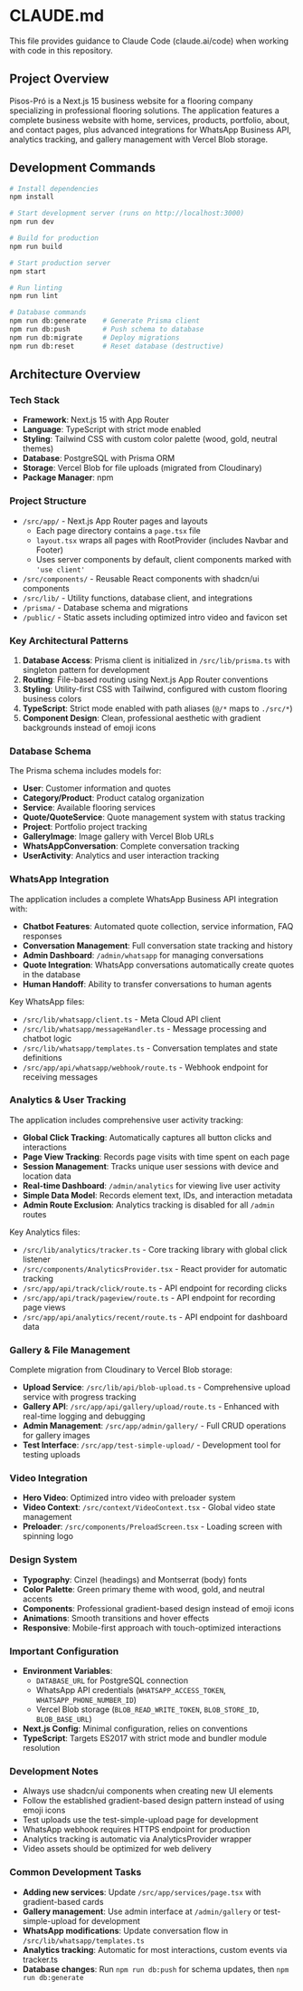 # CLAUDE.md

This file provides guidance to Claude Code (claude.ai/code) when working with code in this repository.

## Project Overview

Pisos-Pró is a Next.js 15 business website for a flooring company specializing in professional flooring solutions. The application features a complete business website with home, services, products, portfolio, about, and contact pages, plus advanced integrations for WhatsApp Business API, analytics tracking, and gallery management with Vercel Blob storage.

## Development Commands

```bash
# Install dependencies
npm install

# Start development server (runs on http://localhost:3000)
npm run dev

# Build for production
npm run build

# Start production server
npm start

# Run linting
npm run lint

# Database commands
npm run db:generate    # Generate Prisma client
npm run db:push        # Push schema to database
npm run db:migrate     # Deploy migrations
npm run db:reset       # Reset database (destructive)
```

## Architecture Overview

### Tech Stack
- **Framework**: Next.js 15 with App Router
- **Language**: TypeScript with strict mode enabled
- **Styling**: Tailwind CSS with custom color palette (wood, gold, neutral themes)
- **Database**: PostgreSQL with Prisma ORM
- **Storage**: Vercel Blob for file uploads (migrated from Cloudinary)
- **Package Manager**: npm

### Project Structure
- `/src/app/` - Next.js App Router pages and layouts
  - Each page directory contains a `page.tsx` file
  - `layout.tsx` wraps all pages with RootProvider (includes Navbar and Footer)
  - Uses server components by default, client components marked with `'use client'`
- `/src/components/` - Reusable React components with shadcn/ui components
- `/src/lib/` - Utility functions, database client, and integrations
- `/prisma/` - Database schema and migrations
- `/public/` - Static assets including optimized intro video and favicon set

### Key Architectural Patterns

1. **Database Access**: Prisma client is initialized in `/src/lib/prisma.ts` with singleton pattern for development
2. **Routing**: File-based routing using Next.js App Router conventions
3. **Styling**: Utility-first CSS with Tailwind, configured with custom flooring business colors
4. **TypeScript**: Strict mode enabled with path aliases (`@/*` maps to `./src/*`)
5. **Component Design**: Clean, professional aesthetic with gradient backgrounds instead of emoji icons

### Database Schema
The Prisma schema includes models for:
- **User**: Customer information and quotes
- **Category/Product**: Product catalog organization
- **Service**: Available flooring services
- **Quote/QuoteService**: Quote management system with status tracking
- **Project**: Portfolio project tracking
- **GalleryImage**: Image gallery with Vercel Blob URLs
- **WhatsAppConversation**: Complete conversation tracking
- **UserActivity**: Analytics and user interaction tracking

### WhatsApp Integration
The application includes a complete WhatsApp Business API integration with:
- **Chatbot Features**: Automated quote collection, service information, FAQ responses
- **Conversation Management**: Full conversation state tracking and history
- **Admin Dashboard**: `/admin/whatsapp` for managing conversations
- **Quote Integration**: WhatsApp conversations automatically create quotes in the database
- **Human Handoff**: Ability to transfer conversations to human agents

Key WhatsApp files:
- `/src/lib/whatsapp/client.ts` - Meta Cloud API client
- `/src/lib/whatsapp/messageHandler.ts` - Message processing and chatbot logic
- `/src/lib/whatsapp/templates.ts` - Conversation templates and state definitions
- `/src/app/api/whatsapp/webhook/route.ts` - Webhook endpoint for receiving messages

### Analytics & User Tracking
The application includes comprehensive user activity tracking:
- **Global Click Tracking**: Automatically captures all button clicks and interactions
- **Page View Tracking**: Records page visits with time spent on each page
- **Session Management**: Tracks unique user sessions with device and location data
- **Real-time Dashboard**: `/admin/analytics` for viewing live user activity
- **Simple Data Model**: Records element text, IDs, and interaction metadata
- **Admin Route Exclusion**: Analytics tracking is disabled for all `/admin` routes

Key Analytics files:
- `/src/lib/analytics/tracker.ts` - Core tracking library with global click listener
- `/src/components/AnalyticsProvider.tsx` - React provider for automatic tracking
- `/src/app/api/track/click/route.ts` - API endpoint for recording clicks
- `/src/app/api/track/pageview/route.ts` - API endpoint for recording page views
- `/src/app/api/analytics/recent/route.ts` - API endpoint for dashboard data

### Gallery & File Management
Complete migration from Cloudinary to Vercel Blob storage:
- **Upload Service**: `/src/lib/api/blob-upload.ts` - Comprehensive upload service with progress tracking
- **Gallery API**: `/src/app/api/gallery/upload/route.ts` - Enhanced with real-time logging and debugging
- **Admin Management**: `/src/app/admin/gallery/` - Full CRUD operations for gallery images
- **Test Interface**: `/src/app/test-simple-upload/` - Development tool for testing uploads

### Video Integration
- **Hero Video**: Optimized intro video with preloader system
- **Video Context**: `/src/context/VideoContext.tsx` - Global video state management
- **Preloader**: `/src/components/PreloadScreen.tsx` - Loading screen with spinning logo

### Design System
- **Typography**: Cinzel (headings) and Montserrat (body) fonts
- **Color Palette**: Green primary theme with wood, gold, and neutral accents
- **Components**: Professional gradient-based design instead of emoji icons
- **Animations**: Smooth transitions and hover effects
- **Responsive**: Mobile-first approach with touch-optimized interactions

### Important Configuration
- **Environment Variables**: 
  - `DATABASE_URL` for PostgreSQL connection
  - WhatsApp API credentials (`WHATSAPP_ACCESS_TOKEN`, `WHATSAPP_PHONE_NUMBER_ID`)
  - Vercel Blob storage (`BLOB_READ_WRITE_TOKEN`, `BLOB_STORE_ID`, `BLOB_BASE_URL`)
- **Next.js Config**: Minimal configuration, relies on conventions
- **TypeScript**: Targets ES2017 with strict mode and bundler module resolution

### Development Notes
- Always use shadcn/ui components when creating new UI elements
- Follow the established gradient-based design pattern instead of using emoji icons
- Test uploads use the test-simple-upload page for development
- WhatsApp webhook requires HTTPS endpoint for production
- Analytics tracking is automatic via AnalyticsProvider wrapper
- Video assets should be optimized for web delivery

### Common Development Tasks
- **Adding new services**: Update `/src/app/services/page.tsx` with gradient-based cards
- **Gallery management**: Use admin interface at `/admin/gallery` or test-simple-upload for development
- **WhatsApp modifications**: Update conversation flow in `/src/lib/whatsapp/templates.ts`
- **Analytics tracking**: Automatic for most interactions, custom events via tracker.ts
- **Database changes**: Run `npm run db:push` for schema updates, then `npm run db:generate`